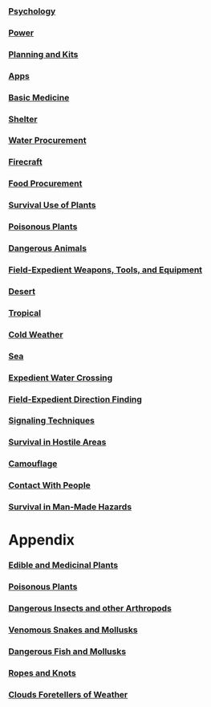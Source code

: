 ### [Psychology](02)

### [Power](Power)

### [Planning and Kits](Kits)

### [Apps](Apps)

### [Basic Medicine](04)

### [Shelter](05)

### [Water Procurement](06)

### [Firecraft](07)

### [Food Procurement](08)

### [Survival Use of Plants](09)

### [Poisonous Plants](10)

### [Dangerous Animals](11)

### [Field-Expedient Weapons, Tools, and Equipment](12)

### [Desert](13)

### [Tropical](14)

### [Cold Weather](15)

### [Sea](16)

### [Expedient Water Crossing](17)

### [Field-Expedient Direction Finding](18)

### [Signaling Techniques](19)

### [Survival in Hostile Areas](20)

### [Camouflage](21)

### [Contact With People](22)

### [Survival in Man-Made Hazards](23)

Appendix
========

### [Edible and Medicinal Plants](b)

### [Poisonous Plants](c)

### [Dangerous Insects and other Arthropods](d)

### [Venomous Snakes and Mollusks](e)

### [Dangerous Fish and Mollusks](f)

### [Ropes and Knots](g)

### [Clouds Foretellers of Weather](h)
